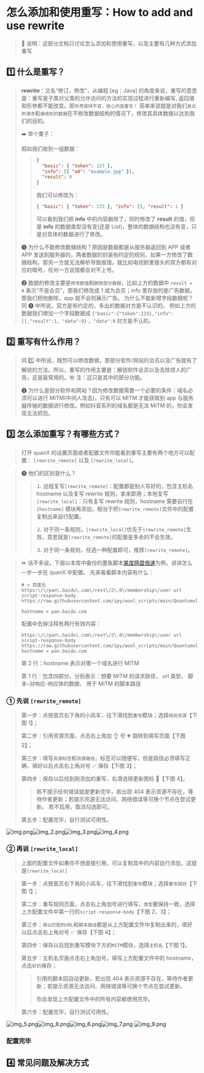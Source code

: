 # 怎么添加和使用重写：How to add and use rewrite

> 📣 说明：这部分文档只讨论怎么添加和使用重写，以及主要有几种方式添加重写

## 1️⃣ 什么是重写？

> **rewrite**：又名“修订，修改”，从编程 [eg：Java] 的角度来说，重写的意思是：重写是子类对父类的允许访问的方法的实现过程进行重新编写, 返回值和形参都不能改变。即`外壳保持不变，核心内容重写！`
> 简单来说就是对我们`发出的请求`和`接收到的数据`在不修改数据结构的情况下，修改其具体数据以达到我们的目的。
>
> ➡️ 举个栗子：
>
> 假如我们收到一组数据：
>
> > ```json
> > {
> >   "basic": { "token": 123 },
> >   "info": [{ "ad": "example.jpg" }],
> >   "result": 0
> > }
> > ```
> >
> > 我们可以修改为：
> >
> > ```json
> > { "basic": { "token": 123 }, "info": [], "result": 1 }
> > ```
> >
> > 可以看到我们把 **info** 中的内容删除了，同时修改了 **result** 的值，但是 **info** 的数据类型没有变(还是 List)，整体的数据结构也没有变，只是对具体的数据进行了修改。
>
> ❶ 为什么不能修改数据结构？原因是数据都是从服务器返回到 APP 或者 APP 发送到服务器的，两者数据的封装有约定的规则，如果一方修改了数据结构，那另一方就无法解析导致报错。就比如电视剧里接头的双方都有对应的暗号，任何一方说错都会对不上号。
>
> ❷ 数据的修改主要是`修改数值`和`删除部分数据`，比如上方的数据中 `result = 0` 表示“不是会员”，那我们修改成 1 成为会员；info 里存放的是广告数据，那我们把他删除，app 就不会则展示广告。
> 为什么不能新增字段数据呢？同 ❶ 中所说，双方是有约定的，多出的数据对方是不认识的。
> 例如上方的数据我们增加一个字段数据成 `{"basic":{"token":123},"info":[],"result":1, "data":9}` ，`"data":9` 对方是不认的。

## 2️⃣ 重写有什么作用？

> 同 1️⃣ 中所说，既然可以修改数据，那部分软件/网站的会员以及广告就有了解锁的方法。所以，重写的作用主要是：解锁软件会员以及去除烦人的广告，这是最常用的。㊗️ 注：这只是其中的部分功能。
>
> ❶ 为什么是部分软件和网站？因为修改数据需要一个必要的条件：域名必须可以进行 MITM(中间人攻击)，只有可以 MITM 才能获取到 app 与服务器传输的数据进行修改。例如抖音系列的域名都是无法 MITM 的，你会发现无法抓包。

## 3️⃣ 怎么添加重写？有哪些方式？

> 打开 quanX 的设置页面或者配置文件你能看到重写主要有两个地方可以配置： `[rewrite_remote]` 以及 `[rewrite_local]`。

> ❶ 他们的区别是什么？
>
> > ⒈ 远程复写`[rewrite_remote]`：配置都是别人写好的，包含主机名 hostname 以及复写 rewrite 规则，拿来即用；本地复写`[rewrite_local]`：只有复写 rewrite 规则，hostname 需要自行在 `[hostname]` 模块再添加，相当于把`[rewrite_remote]`文件中的配置复制出来自行配置。
> >
> > ⒉ 对于同一条规则，`[rewrite_local]`优先于`[rewrite_remote]`生效，意思就是`[rewrite_remote]`的配置是多余的不会生效。
> >
> > ⒊ 对于同一条规则，任选一种配置即可，推荐`[rewrite_remote]`。

> ⏩ 话不多说，下面以本库中备份的墨鱼脚本[某度网盘倍速](https://github.com/ipy/wool_scripts/blob/main/QuantumultX/rewrite/Function/BaiduCloud.conf)为例，讲讲怎么一步一步在 quanX 中配置。
> 先来看看脚本内容有什么：
>
> ```
> # > 百度云
> https:\/\/pan\.baidu\.com\/rest\/2\.0\/membership\/user url script-response-body https://raw.githubusercontent.com/ipy/wool_scripts/main/QuantumultX/scripts/Crack/bdcloud.js
>
> hostname = pan.baidu.com
> ```
>
> 配置中去掉注释有两行有效内容：
>
> ```
> https:\/\/pan\.baidu\.com\/rest\/2\.0\/membership\/user url script-response-body https://raw.githubusercontent.com/ipy/wool_scripts/main/QuantumultX/scripts/Crack/bdcloud.js
> hostname = pan.baidu.com
> ```
>
> 第 2 行：hostname 表示对哪一个域名进行 MITM
>
> 第 1 行：包含四部分，分别表示：想要 MITM 的请求路径， url 类型， 脚本-对响应-响应体的数据， 用于 MITM 的脚本路径

### ① 先说 `[rewrite_remote]`

> 第一步：点按首页右下角的小风车，往下滑找到`重写`模块；选择`规则资源`【下图 1】；
>
> 第二步：引用资源页面，点击右上角加 👌 号 ➕ 跳转到填写页面【下图 2】；
>
> 第三步：填写`资源标签`和`资源路径`，标签可以随便写，但是路径必须填写正确，填好以后点击右上角对号 ✅ 保存【下图 3】；
>
> 第四步：保存以后找到刚添加的重写，右滑选择更新图标 🔄【下图 4】。
>
> > 若不提示任何错误就是更新完毕，若出现 404 表示资源不存在，等待作者更新；若提示资源无法访问、网络错误等可换个节点在尝试更新。
> > 若不启用，取消勾选即可。
>
> 第五步：配置完毕，自行测试可用性。

![img.png](../../pic/rewrite/img.png)![img_2.png](../../pic/rewrite/img_2.png)![img_3.png](../../pic/rewrite/img_3.png)![img_4.png](../../pic/rewrite/img_4.png)

### ② 再说 `[rewrite_local]`

> 上面的配置文件如果你不想直接引用，可以复制其中的内容自行添加，这就是`[rewrite_local]`

> 第一步：点按首页右下角的小风车，往下滑找到`重写`模块；选择`重写规则`【下图 1】；
>
> 第二步：重写规则页面，点击右上角加号进行填写，`类型`要保持一致，选择上方配置文件中第一行的`script-response-body`【下图 2，3】；
>
> 第三步：`用以匹配的URL`和`脚本路径`都是从上方配置文件中复制出来的，填好以后点击右上角对号 ✅ 保存【下图 4】；
>
> 第四步：保存以后找到重写模块下方的`MITM`模块，选择`主机名`【下图 1】。
>
> 第五步：主机名页面点击右上角加号，填写上方配置文件中的 hostname，点击`好的`保存；
>
> > 引用的脚本回自动更新，若出现 404 表示资源不存在，等待作者更新；若提示资源无法访问、网络错误等可换个节点在尝试更新。
> >
> > 你会发现上方配置文件中的所有内容都使用完毕。
>
> 第六步：配置完毕，自行测试可用性。

![img_5.png](../../pic/rewrite/img_5.png)![img_8.png](../../pic/rewrite/img_8.png)![img_6.png](../../pic/rewrite/img_6.png)![img_7.png](../../pic/rewrite/img_7.png)
![img_9.png](../../pic/rewrite/img_9.png)

### 配置完毕

## 4️⃣ 常见问题及解决方式
